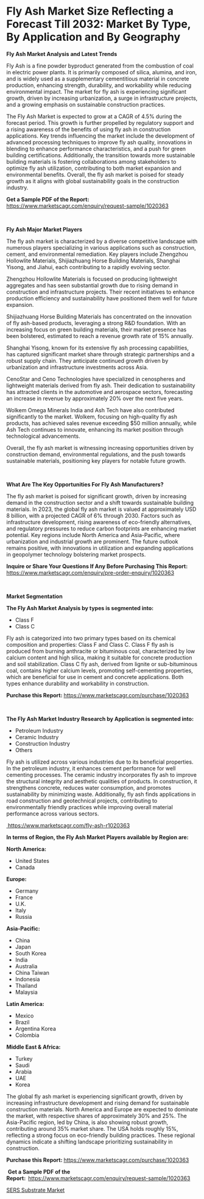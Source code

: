 <p><h1>Fly Ash Market Size Reflecting a Forecast Till 2032: Market By Type, By Application and By Geography</h1></p><p><strong>Fly Ash Market Analysis and Latest Trends</strong></p>
<p><p>Fly Ash is a fine powder byproduct generated from the combustion of coal in electric power plants. It is primarily composed of silica, alumina, and iron, and is widely used as a supplementary cementitious material in concrete production, enhancing strength, durability, and workability while reducing environmental impact. The market for fly ash is experiencing significant growth, driven by increasing urbanization, a surge in infrastructure projects, and a growing emphasis on sustainable construction practices.</p><p>The Fly Ash Market is expected to grow at a CAGR of 4.5% during the forecast period. This growth is further propelled by regulatory support and a rising awareness of the benefits of using fly ash in construction applications. Key trends influencing the market include the development of advanced processing techniques to improve fly ash quality, innovations in blending to enhance performance characteristics, and a push for green building certifications. Additionally, the transition towards more sustainable building materials is fostering collaborations among stakeholders to optimize fly ash utilization, contributing to both market expansion and environmental benefits. Overall, the fly ash market is poised for steady growth as it aligns with global sustainability goals in the construction industry.</p></p>
<p><strong>Get a Sample PDF of the Report:&nbsp;</strong> <a href="https://www.marketscagr.com/enquiry/request-sample/1020363?utm_campaign=3448&utm_medium=2&utm_source=Github&utm_content=ia&utm_term=02042025&utm_id=fly-ash">https://www.marketscagr.com/enquiry/request-sample/1020363</a></p>
<p>&nbsp;</p>
<p><strong>Fly Ash Major Market Players</strong></p>
<p><p>The fly ash market is characterized by a diverse competitive landscape with numerous players specializing in various applications such as construction, cement, and environmental remediation. Key players include Zhengzhou Hollowlite Materials, Shijiazhuang Horse Building Materials, Shanghai Yisong, and Jiahui, each contributing to a rapidly evolving sector.</p><p>Zhengzhou Hollowlite Materials is focused on producing lightweight aggregates and has seen substantial growth due to rising demand in construction and infrastructure projects. Their recent initiatives to enhance production efficiency and sustainability have positioned them well for future expansion.</p><p>Shijiazhuang Horse Building Materials has concentrated on the innovation of fly ash-based products, leveraging a strong R&D foundation. With an increasing focus on green building materials, their market presence has been bolstered, estimated to reach a revenue growth rate of 15% annually.</p><p>Shanghai Yisong, known for its extensive fly ash processing capabilities, has captured significant market share through strategic partnerships and a robust supply chain. They anticipate continued growth driven by urbanization and infrastructure investments across Asia.</p><p>CenoStar and Ceno Technologies have specialized in cenospheres and lightweight materials derived from fly ash. Their dedication to sustainability has attracted clients in the automotive and aerospace sectors, forecasting an increase in revenue by approximately 20% over the next five years.</p><p>Wolkem Omega Minerals India and Ash Tech have also contributed significantly to the market. Wolkem, focusing on high-quality fly ash products, has achieved sales revenue exceeding $50 million annually, while Ash Tech continues to innovate, enhancing its market position through technological advancements.</p><p>Overall, the fly ash market is witnessing increasing opportunities driven by construction demand, environmental regulations, and the push towards sustainable materials, positioning key players for notable future growth.</p></p>
<p>&nbsp;</p>
<p><strong>What Are The Key Opportunities For Fly Ash Manufacturers?</strong></p>
<p><p>The fly ash market is poised for significant growth, driven by increasing demand in the construction sector and a shift towards sustainable building materials. In 2023, the global fly ash market is valued at approximately USD 8 billion, with a projected CAGR of 6% through 2030. Factors such as infrastructure development, rising awareness of eco-friendly alternatives, and regulatory pressures to reduce carbon footprints are enhancing market potential. Key regions include North America and Asia-Pacific, where urbanization and industrial growth are prominent. The future outlook remains positive, with innovations in utilization and expanding applications in geopolymer technology bolstering market prospects.</p></p>
<p><strong>Inquire or Share Your Questions If Any Before Purchasing This Report:</strong> <a href="https://www.marketscagr.com/enquiry/pre-order-enquiry/1020363?utm_campaign=3448&utm_medium=2&utm_source=Github&utm_content=ia&utm_term=02042025&utm_id=fly-ash">https://www.marketscagr.com/enquiry/pre-order-enquiry/1020363</a></p>
<p>&nbsp;</p>
<p><strong>Market Segmentation</strong></p>
<p><strong>The Fly Ash Market Analysis by types is segmented into:</strong></p>
<p><ul><li>Class F</li><li>Class C</li></ul></p>
<p><p>Fly ash is categorized into two primary types based on its chemical composition and properties: Class F and Class C. Class F fly ash is produced from burning anthracite or bituminous coal, characterized by low calcium content and high silica, making it suitable for concrete production and soil stabilization. Class C fly ash, derived from lignite or sub-bituminous coal, contains higher calcium levels, promoting self-cementing properties, which are beneficial for use in cement and concrete applications. Both types enhance durability and workability in construction.</p></p>
<p><strong>Purchase this Report:&nbsp;</strong><a href="https://www.marketscagr.com/purchase/1020363?utm_campaign=3448&utm_medium=2&utm_source=Github&utm_content=ia&utm_term=02042025&utm_id=fly-ash">https://www.marketscagr.com/purchase/1020363</a></p>
<p>&nbsp;</p>
<p><strong>The Fly Ash Market Industry Research by Application is segmented into:</strong></p>
<p><ul><li>Petroleum Industry</li><li>Ceramic Industry</li><li>Construction Industry</li><li>Others</li></ul></p>
<p><p>Fly ash is utilized across various industries due to its beneficial properties. In the petroleum industry, it enhances cement performance for well cementing processes. The ceramic industry incorporates fly ash to improve the structural integrity and aesthetic qualities of products. In construction, it strengthens concrete, reduces water consumption, and promotes sustainability by minimizing waste. Additionally, fly ash finds applications in road construction and geotechnical projects, contributing to environmentally friendly practices while improving overall material performance across various sectors.</p></p>
<p><a href="https://www.marketscagr.com/fly-ash-r1020363?utm_campaign=3448&utm_medium=2&utm_source=Github&utm_content=ia&utm_term=02042025&utm_id=fly-ash">&nbsp;https://www.marketscagr.com/fly-ash-r1020363</a></p>
<p><strong>In terms of Region, the Fly Ash Market Players available by Region are:</strong></p>
<p>
    <p> <strong> North America: </strong>
        <ul>
            <li>United States</li>
            <li>Canada</li>
        </ul>
        </p> 
    <p> <strong> Europe: </strong>
        <ul>
            <li>Germany</li>
            <li>France</li>
            <li>U.K.</li>
            <li>Italy</li>
            <li>Russia</li>
        </ul>
        </p> 
    <p> <strong> Asia-Pacific: </strong>
        <ul>
            <li>China</li>
            <li>Japan</li>
            <li>South Korea</li>
            <li>India</li>
            <li>Australia</li>
            <li>China Taiwan</li>
            <li>Indonesia</li>
            <li>Thailand</li>
            <li>Malaysia</li>
        </ul>
        </p> 
    <p> <strong> Latin America: </strong>
        <ul>
            <li>Mexico</li>
            <li>Brazil</li>
            <li>Argentina Korea</li>
            <li>Colombia</li>
        </ul>
        </p> 
    <p> <strong> Middle East & Africa: </strong>
        <ul>
            <li>Turkey</li>
            <li>Saudi</li>
            <li>Arabia</li>
            <li>UAE</li>
            <li>Korea</li>
        </ul>
    </p>
    </p>
<p><p>The global fly ash market is experiencing significant growth, driven by increasing infrastructure development and rising demand for sustainable construction materials. North America and Europe are expected to dominate the market, with respective shares of approximately 30% and 25%. The Asia-Pacific region, led by China, is also showing robust growth, contributing around 35% market share. The USA holds roughly 15%, reflecting a strong focus on eco-friendly building practices. These regional dynamics indicate a shifting landscape prioritizing sustainability in construction.</p></p>
<p><strong>Purchase this Report: </strong><a href="https://www.marketscagr.com/purchase/1020363?utm_campaign=3448&utm_medium=2&utm_source=Github&utm_content=ia&utm_term=02042025&utm_id=fly-ash">https://www.marketscagr.com/purchase/1020363</a></p>
<p>&nbsp;<strong>Get a Sample PDF of the Report:&nbsp;&nbsp;</strong><a href="https://www.marketscagr.com/enquiry/request-sample/1020363?utm_campaign=3448&utm_medium=2&utm_source=Github&utm_content=ia&utm_term=02042025&utm_id=fly-ash">https://www.marketscagr.com/enquiry/request-sample/1020363</a></p>
<p><strong></strong></p>
<p><p><a href="https://github.com/tafuaraasswn/Market-Research-Report-List-1/blob/main/sers-substrate-market.md?utm_campaign=3448&utm_medium=2&utm_source=Github&utm_content=ia&utm_term=02042025&utm_id=fly-ash">SERS Substrate Market</a></p></p>